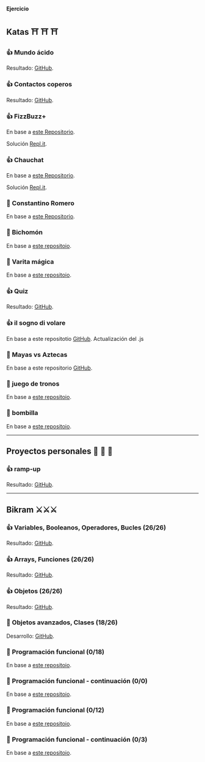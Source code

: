 #### Ejercicio 


## Katas ⛩ ⛩ ⛩

### 👍 Mundo ácido
Resultado: [GitHub](https://github.com/TommyTraddles/TB_W2-CSS-mundo-acido).

### 👍 Contactos coperos
Resultado: [GitHub](https://github.com/TommyTraddles/TB_W2-CSS-contactos-copleros).

### 👍 FizzBuzz+
En base a [este Repositorio](https://github.com/TheBridge-FullStackDeveloper/fundamentos-de-programacion-kata-fizzbuzz).

Solución [Repl.it](https://replit.com/@PalaGato76219/TBW3-JSBizzfuzz#index.js).

### 👍 Chauchat
En base a [este Repositorio](https://github.com/TheBridge-FullStackDeveloper/fundamentos-de-programacion-kata-chauchat).

Solución [Repl.it](https://replit.com/@PalaGato76219/TBW3-JSChauchat#index.js).


### 🚩 Constantino Romero
En base a [este Repositorio](https://github.com/TheBridge-FullStackDeveloper/fundamentos-de-programacion-kata-constantino-romero).


### 🚩 Bichomón
En base a [este repositoio](https://github.com/TheBridge-FullStackDeveloper/fundamentos-de-programacion-kata-bichomon).


### 🚩 Varita mágica
En base a [este repositoio](/https://github.com/TheBridge-FullStackDeveloper/fundamentos-de-programacion-pp-varita-magica).


### 👍 Quiz
Resultado: [GitHub](https://github.com/TommyTraddles/TB_W3-JS_4-Quiz).


### 👍 il sogno di volare
En base a este repositotio [GitHub](https://github.com/TheBridge-FullStackDeveloper/programacion-avanzada-pp-il-sogno-di-volare).
Actualización del .js

### 🚩 Mayas vs Aztecas
En base a este repositorio [GitHub](https://github.com/TheBridge-FullStackDeveloper/programacion-avanzada-kata-mayas-y-aztecas).

### 🚩 juego de tronos
En base a [este repositoio](https://github.com/TheBridge-FullStackDeveloper/pt-sept-20-js-avanzado/blob/master/ejercicio.md).

### 🚩 bombilla
En base a [este repositoio](https://github.com/TheBridge-FullStackDeveloper/pt-sept-20-js-avanzado/blob/master/12-11-2020-promesas/ejercicio.md).


---

## Proyectos personales 🏰 🏰 🏰 

### 👍 ramp-up
Resultado: [GitHub](https://github.com/TommyTraddles/W4-JS-Personal-project).


---


## Bikram ⚔️⚔️⚔️

### 👍 Variables, Booleanos, Operadores, Bucles (26/26)
Resultado: [GitHub](https://github.com/TommyTraddles/TB_W3-JS_Bikram-1).


### 👍 Arrays, Funciones (26/26)
Resultado: [GitHub](https://github.com/TommyTraddles/TB_W3-JS_Bikram-2).


### 👍 Objetos (26/26)
Resultado: [GitHub](https://github.com/TommyTraddles/TB_W3-JS_Bikram-3).


### 🚩 Objetos avanzados, Clases (18/26)
Desarrollo: [GitHub](https://github.com/TommyTraddles/TB_W5-JS_Bikram-4).

### 🚩 Programación funcional (0/18)
En base a [este repositoio](https://github.com/TheBridge-FullStackDeveloper/pt-sept-20-js-avanzado/blob/master/03-11-2020-functional-programming/ejercicio.md).

### 🚩 Programación funcional - continuación (0/0)
En base a [este repositoio](https://github.com/TheBridge-FullStackDeveloper/pt-sept-20-js-avanzado/blob/master/05-11-2020-functional-programming/ejercicios.md).

### 🚩 Programación funcional (0/12)
En base a [este repositoio](https://github.com/TheBridge-FullStackDeveloper/pt-sept-20-js-avanzado/blob/master/07-11-2020-functional-programming/ejercicio.md).

### 🚩 Programación funcional - continuación (0/3)
En base a [este repositoio](https://github.com/TheBridge-FullStackDeveloper/pt-sept-20-js-avanzado/blob/master/10-11-2020-functional-programming/ejercicio.md).



